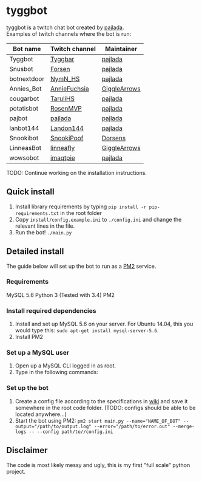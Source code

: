 # tyggbot

tyggbot is a twitch chat bot created by [pajlada](http://twitch.tv/pajlada).  
Examples of twitch channels where the bot is run:

| Bot name  | Twitch channel | Maintainer |
| ---------- | ------ | ----- |
| Tyggbot | [Tyggbar](http://twitch.tv/tyggbar) | [pajlada](http://twitch.tv/pajlada) |
| Snusbot | [Forsen](http://twitch.tv/forsenlol) | [pajlada](http://twitch.tv/pajlada) |
| botnextdoor | [NymN_HS](http://twitch.tv/nymn_hs) | [pajlada](http://twitch.tv/pajlada) |
| Annies_Bot | [AnnieFuchsia](http://twitch.tv/anniefuchsia) | [GiggleArrows](http://twitch.tv/gigglearrows) |
| cougarbot | [TaruliHS](http://twitch.tv/tarulihs) | [pajlada](http://twitch.tv/pajlada) |
| potatisbot | [RosenMVP](http://twitch.tv/rosenmvp) | [pajlada](http://twitch.tv/pajlada) |
| pajbot | [pajlada](http://twitch.tv/pajlada) | [pajlada](http://twitch.tv/pajlada) |
| lanbot144 | [Landon144](http://twitch.tv/landon144) | [pajlada](http://twitch.tv/pajlada) |
| Snookibot | [SnookiPoof](http://twitch.tv/snookipoof) | [Dorsens](http://twitch.tv/dorsens) |
| LinneasBot | [linneafly](http://twitch.tv/linneafly) | [GiggleArrows](http://twitch.tv/gigglearrows) |
| wowsobot | [imaqtpie](http://twitch.tv/imaqtpie) | [pajlada](http://twitch.tv/pajlada) |

TODO: Continue working on the installation instructions.

## Quick install

1. Install library requirements by typing `pip install -r pip-requirements.txt` in the root folder
2. Copy `install/config.example.ini` to `./config.ini` and change the relevant lines in the file.
3. Run the bot! `./main.py`

## Detailed install

The guide below will set up the bot to run as a [PM2](https://github.com/Unitech/pm2) service.

### Requirements
MySQL 5.6
Python 3 (Tested with 3.4)
PM2

### Install required dependencies
1. Install and set up MySQL 5.6 on your server. For Ubuntu 14.04, this you would type this: `sudo apt-get install mysql-server-5.6`.
2. Install PM2

### Set up a MySQL user
1. Open up a MySQL CLI logged in as root.
2. Type in the following commands:


### Set up the bot
1. Create a config file according to the specifications in [wiki](https://github.com/pajlada/tyggbot/wiki/Config-File) and save it somewhere in the root code folder. (TODO: configs should be able to be located anywhere...)
2. Start the bot using PM2: `pm2 start main.py --name="NAME_OF_BOT" --output="/path/to/output.log" --error="/path/to/error.out" --merge-logs -- --config path/to//config.ini`

## Disclaimer

The code is most likely messy and ugly, this is my first "full scale" python project.
